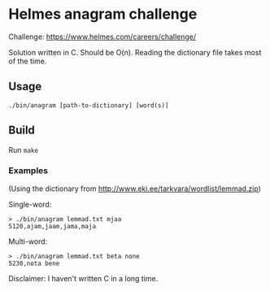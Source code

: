 # Helmes anagram challenge

Challenge: https://www.helmes.com/careers/challenge/

Solution written in C. Should be O(n). Reading the dictionary file takes most of the time.

## Usage
```
./bin/anagram [path-to-dictionary] [word(s)]
```

## Build

Run `make`

### Examples
(Using the dictionary from http://www.eki.ee/tarkvara/wordlist/lemmad.zip)

Single-word:
```
> ./bin/anagram lemmad.txt mjaa
5120,ajam,jaam,jama,maja
```

Multi-word:
```
> ./bin/anagram lemmad.txt beta none
5230,nota bene
```

Disclaimer: I haven't written C in a long time.
